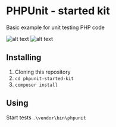 # PHPUnit - started kit

Basic example for unit testing PHP code

![alt text](https://img.shields.io/badge/version-1.0.1-orange)
![alt text](https://img.shields.io/badge/developers-Mikhail%20Protasevich-blue)

## Installing

1. Cloning this repository
2. `cd phpunit-started-kit`
3. `composer install`

## Using
Start tests `.\vendor\bin\phpunit`